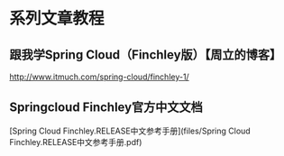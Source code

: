 
# 系列文章教程


## 跟我学Spring Cloud（Finchley版）【周立的博客】
http://www.itmuch.com/spring-cloud/finchley-1/

## Springcloud Finchley官方中文文档
[Spring Cloud Finchley.RELEASE中文参考手册](files/Spring Cloud Finchley.RELEASE中文参考手册.pdf)

